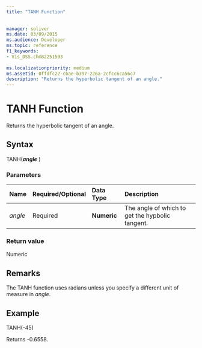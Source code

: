 ```yaml
---
title: "TANH Function"
 
 
manager: soliver
ms.date: 03/09/2015
ms.audience: Developer
ms.topic: reference
f1_keywords:
- Vis_DSS.chm82251503
 
ms.localizationpriority: medium
ms.assetid: 0ffdfc22-cbae-b397-226a-2cfcc6ca56c7
description: "Returns the hyperbolic tangent of an angle."
---
```


# TANH Function

Returns the hyperbolic tangent of an angle.
  
## Syntax

TANH(***angle*** )
  
### Parameters

|**Name**|**Required/Optional**|**Data Type**|**Description**|
|:-----|:-----|:-----|:-----|
| *angle* <br/> |Required  <br/> |**Numeric** <br/> |The angle of which to get the hypbolic tangent. |

### Return value

Numeric
  
## Remarks

The TANH function uses radians unless you specify a different unit of measure in *angle*.
  
## Example

TANH(-45)
  
Returns -0.6558.
  